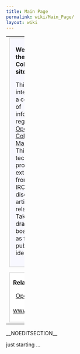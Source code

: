 ```yaml
---
title: Main Page
permalink: wiki/Main_Page/
layout: wiki
---
```


<table style="width:10%;">
<colgroup>
<col width="5%" />
<col width="4%" />
</colgroup>
<tbody>
<tr class="odd">
<td><div style="margin: 0; margin-right:10px; border: 2px solid #dfdfdf; background-color:#f8f8ff;">
<div style="padding: 0.3em 1em 0.7em 1em;">
<p><strong>Welcome on the ColourWiki site!</strong></p>
<p>This site is intended for a collection of information regarding <a href="http://www.opensource.org">Open Source</a> <a href="http://en.wikipedia.org/wiki/Color_management">Colour Management</a>. This includes technical proposals, extractions from <a href="OpenICC" title="wikilink">email</a> or IRC discussions, articels and related links. Take it as drawing board as well as for publishing ideas.</p>
</div>
</div></td>
<td><div style="margin:0;  border:2px solid #dfdfdf; padding: 0em 1em 1em 1em; background-color:#F8F8FF;">
<p><strong>Content</strong></p>
<ul>
<li><a href="Concepts" title="wikilink">Concepts Discussion</a></li>
<li><a href="Applications" class="uri" title="wikilink">Applications</a> - CM capable programs</li>
<li><a href="ColourMatchingModuls" class="uri" title="wikilink">ColourMatchingModuls</a></li>
</ul>
</div>
<div style="margin:0; margin-top:10px; border:2px solid #dfdfdf; padding: 0em 1em 1em 1em; background-color:#F8F8FF;">
<p>One goal is to create a documentation for the open source Colour Management System <a href="Oyranos" class="uri" title="wikilink">Oyranos</a>. This includes the concept, a description, feature wish lists, in the future tutorials and links to related sites.</p>
</div></td>
</tr>
<tr class="even">
<td><div style="margin: 0; margin-top:8px; padding: 0em 0.3em 0.3em 0.3em; border: 2px solid #dfdfdf; background-color:#ffffff;">
<div align="middle">
<p><strong>Related Projects</strong></p>
<p><a href="OpenICC" title="wikilink">OpenICC email list</a> - <a href="http://www.coloraid.de">www.coloraid.de</a></p>
</div>
</div></td>
</tr>
</tbody>
</table>

\_\_NOEDITSECTION\_\_

just starting ...
